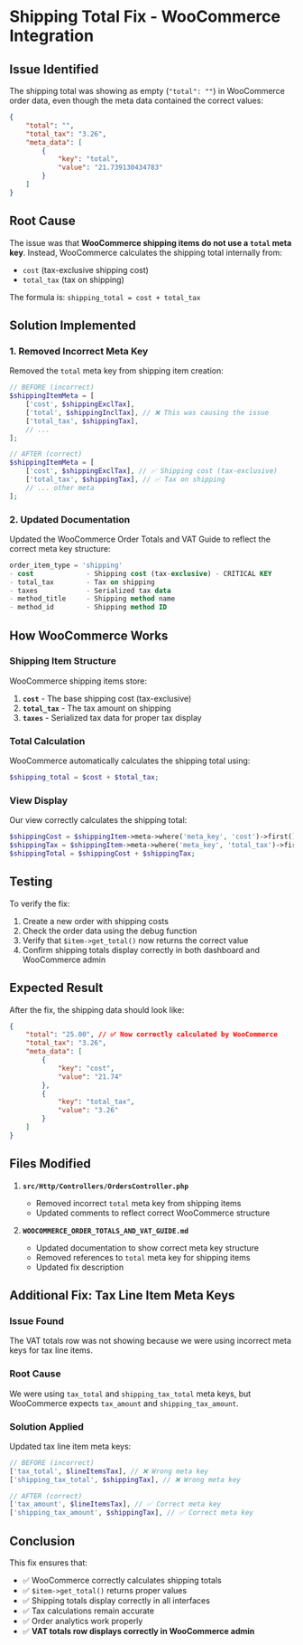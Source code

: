 # Shipping Total Fix - WooCommerce Integration

## Issue Identified

The shipping total was showing as empty (`"total": ""`) in WooCommerce order data, even though the meta data contained the correct values:

```json
{
    "total": "",
    "total_tax": "3.26",
    "meta_data": [
        {
            "key": "total",
            "value": "21.739130434783"
        }
    ]
}
```

## Root Cause

The issue was that **WooCommerce shipping items do not use a `total` meta key**. Instead, WooCommerce calculates the shipping total internally from:
- `cost` (tax-exclusive shipping cost)
- `total_tax` (tax on shipping)

The formula is: `shipping_total = cost + total_tax`

## Solution Implemented

### 1. Removed Incorrect Meta Key
Removed the `total` meta key from shipping item creation:

```php
// BEFORE (incorrect)
$shippingItemMeta = [
    ['cost', $shippingExclTax],
    ['total', $shippingInclTax], // ❌ This was causing the issue
    ['total_tax', $shippingTax],
    // ...
];

// AFTER (correct)
$shippingItemMeta = [
    ['cost', $shippingExclTax], // ✅ Shipping cost (tax-exclusive)
    ['total_tax', $shippingTax], // ✅ Tax on shipping
    // ... other meta
];
```

### 2. Updated Documentation
Updated the WooCommerce Order Totals and VAT Guide to reflect the correct meta key structure:

```sql
order_item_type = 'shipping'
- cost             - Shipping cost (tax-exclusive) - CRITICAL KEY
- total_tax        - Tax on shipping
- taxes            - Serialized tax data
- method_title     - Shipping method name
- method_id        - Shipping method ID
```

## How WooCommerce Works

### Shipping Item Structure
WooCommerce shipping items store:
1. **`cost`** - The base shipping cost (tax-exclusive)
2. **`total_tax`** - The tax amount on shipping
3. **`taxes`** - Serialized tax data for proper tax display

### Total Calculation
WooCommerce automatically calculates the shipping total using:
```php
$shipping_total = $cost + $total_tax;
```

### View Display
Our view correctly calculates the shipping total:
```php
$shippingCost = $shippingItem->meta->where('meta_key', 'cost')->first()->meta_value ?? 0;
$shippingTax = $shippingItem->meta->where('meta_key', 'total_tax')->first()->meta_value ?? 0;
$shippingTotal = $shippingCost + $shippingTax;
```

## Testing

To verify the fix:
1. Create a new order with shipping costs
2. Check the order data using the debug function
3. Verify that `$item->get_total()` now returns the correct value
4. Confirm shipping totals display correctly in both dashboard and WooCommerce admin

## Expected Result

After the fix, the shipping data should look like:
```json
{
    "total": "25.00", // ✅ Now correctly calculated by WooCommerce
    "total_tax": "3.26",
    "meta_data": [
        {
            "key": "cost",
            "value": "21.74"
        },
        {
            "key": "total_tax",
            "value": "3.26"
        }
    ]
}
```

## Files Modified

1. **`src/Http/Controllers/OrdersController.php`**
   - Removed incorrect `total` meta key from shipping items
   - Updated comments to reflect correct WooCommerce structure

2. **`WOOCOMMERCE_ORDER_TOTALS_AND_VAT_GUIDE.md`**
   - Updated documentation to show correct meta key structure
   - Removed references to `total` meta key for shipping items
   - Updated fix description

## Additional Fix: Tax Line Item Meta Keys

### Issue Found
The VAT totals row was not showing because we were using incorrect meta keys for tax line items.

### Root Cause
We were using `tax_total` and `shipping_tax_total` meta keys, but WooCommerce expects `tax_amount` and `shipping_tax_amount`.

### Solution Applied
Updated tax line item meta keys:

```php
// BEFORE (incorrect)
['tax_total', $lineItemsTax], // ❌ Wrong meta key
['shipping_tax_total', $shippingTax], // ❌ Wrong meta key

// AFTER (correct)
['tax_amount', $lineItemsTax], // ✅ Correct meta key
['shipping_tax_amount', $shippingTax], // ✅ Correct meta key
```

## Conclusion

This fix ensures that:
- ✅ WooCommerce correctly calculates shipping totals
- ✅ `$item->get_total()` returns proper values
- ✅ Shipping totals display correctly in all interfaces
- ✅ Tax calculations remain accurate
- ✅ Order analytics work properly
- ✅ **VAT totals row displays correctly in WooCommerce admin** 